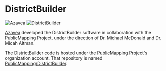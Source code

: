 # DistrictBuilder

![Azavea](https://raw.github.com/azavea/DistrictBuilder/azavea_RGB_72dpi_trans_sm.png)
![DistrictBuilder](https://raw.github.com/azavea/DistrictBuilder/districtbuilder_color-white_sm.png)

[Azavea](http://www.azavea.com) developed the DistrictBuilder software in collaboration with the PublicMapping Project, under the direction of Dr. Michael McDonald and Dr. Micah Altman.

The DistrictBuilder code is hosted under the [PublicMapping Project](http://www.publicmapping.org/)'s organization account. That repository is named [PublicMapping/DistrictBuilder](https://github.com/PublicMapping/DistrictBuilder).
